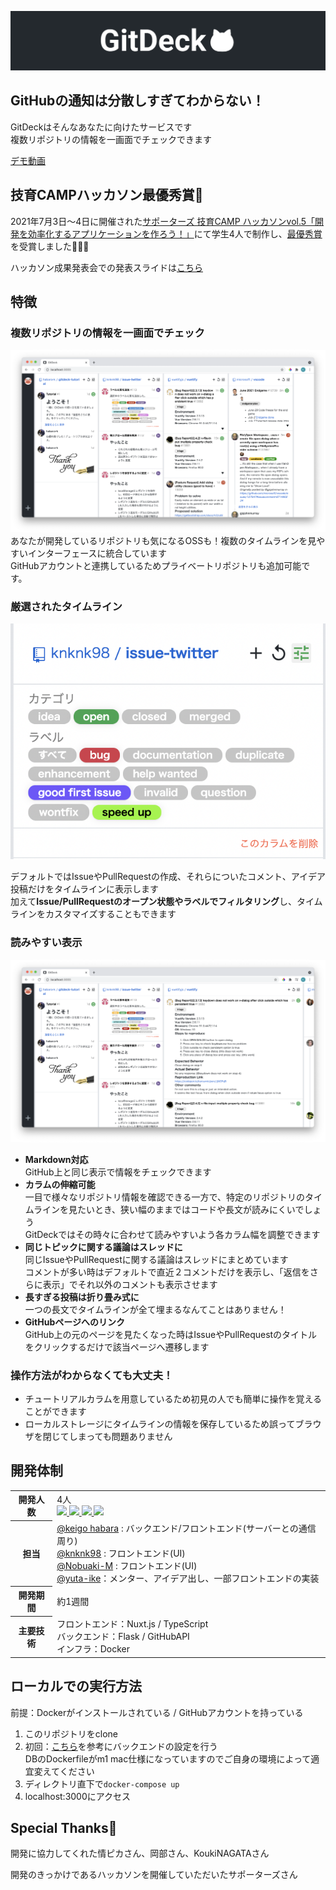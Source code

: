 ![ヘッダー画像](/resourse/readme-header.png)
## GitHubの通知は分散しすぎてわからない！
GitDeckはそんなあなたに向けたサービスです<br>
複数リポジトリの情報を一画面でチェックできます

[デモ動画](https://user-images.githubusercontent.com/34413567/124460483-63a7b680-ddca-11eb-88b9-5b6755f1f10a.mov)

## 技育CAMPハッカソン最優秀賞👑
2021年7月3日〜4日に開催された[サポーターズ 技育CAMP ハッカソンvol.5「開発を効率化するアプリケーションを作ろう！」](https://talent.supporterz.jp/events/b89ddfc0-d4d0-4a9a-8092-14376eb89e85/)にて学生4人で制作し、[最優秀賞](https://twitter.com/geek_pjt/status/1411617994032046085?s=20)を受賞しました🎉🎉🎉

ハッカソン成果発表会での発表スライドは[こちら](https://docs.google.com/presentation/d/1OADEi6gixuiuqC9YDkTika9M2B2zQLtKWK73cejNURE/edit?usp=sharing)

## 特徴
### 複数リポジトリの情報を一画面でチェック
![全体スクリーンショット](/resourse/screenshot1.png)
あなたが開発しているリポジトリも気になるOSSも！複数のタイムラインを見やすいインターフェースに統合しています<br>GitHubアカウントと連携しているためプライベートリポジトリも追加可能です。

### 厳選されたタイムライン
![フィルタリング機能](/resourse/filtering.png)

デフォルトではIssueやPullRequestの作成、それらについたコメント、アイデア投稿だけをタイムラインに表示します<br>
加えて**Issue/PullRequestのオープン状態やラベルでフィルタリング**し、タイムラインをカスタマイズすることもできます

### 読みやすい表示
![UI面での工夫](/resourse/ui.png)
- **Markdown対応**
<br>GitHub上と同じ表示で情報をチェックできます
- **カラムの伸縮可能**
<br>一目で様々なリポジトリ情報を確認できる一方で、特定のリポジトリのタイムラインを見たいとき、狭い幅のままではコードや長文が読みにくいでしょう<br>GitDeckではその時々に合わせて読みやすいよう各カラム幅を調整できます
- **同じトピックに関する議論はスレッドに**
<br>同じIssueやPullRequestに関する議論はスレッドにまとめています<br>
コメントが多い時はデフォルトで直近２コメントだけを表示し、「返信をさらに表示」でそれ以外のコメントも表示させます
- **長すぎる投稿は折り畳み式に**
<br>一つの長文でタイムラインが全て埋まるなんてことはありません！
- **GitHubページへのリンク**
<br>GitHub上の元のページを見たくなった時はIssueやPullRequestのタイトルをクリックするだけで該当ページへ遷移します

### 操作方法がわからなくても大丈夫！
- チュートリアルカラムを用意しているため初見の人でも簡単に操作を覚えることができます
- ローカルストレージにタイムラインの情報を保存しているため誤ってブラウザを閉じてしまっても問題ありません


## 開発体制
<table>
  <tr>
    <th>開発人数</th>
    <td>
      4人<br>
      <b><a href="https://github.com/habara-k"><img src="https://github.com/habara-k.png" width="50px;" /></b>
      <b><a href="https://github.com/knknk98"><img src="https://github.com/knknk98.png" width="50px;" /></b>
      <b><a href="https://github.com/zwwaa-ku"><img src="https://github.com/zwwaa-ku.png" width="50px;" /></b>
      <b><a href="https://github.com/yuta-ike"><img src="https://github.com/yuta-ike.png" width="50px;" /></b>
    </td>
  </tr>
  <tr>
    <th>担当</th>
    <td>
      <a href="https://github.com/habara-k">@keigo habara</a> : バックエンド/フロントエンド(サーバーとの通信周り)<br>
      <a href="https://github.com/knknk98">@knknk98</a> : フロントエンド(UI)<br>
      <a href="https://github.com/zwwaa-ku">@Nobuaki-M</a> : フロントエンド(UI)<br>
      <a href="https://github.com/yuta-ike">@yuta-ike</a>：メンター、アイデア出し、一部フロントエンドの実装<br>
    </td>
  </tr>
  <tr>
    <th>開発期間</th>
    <td>約1週間</td>
  </tr>
  <tr>
    <th>主要技術</th>
    <td>フロントエンド：Nuxt.js / TypeScript <br> バックエンド：Flask / GitHubAPI <br> インフラ：Docker</td>
  </tr>
</table>

## ローカルでの実行方法
前提：Dockerがインストールされている / GitHubアカウントを持っている

1. このリポジトリをclone
1. 初回：[こちら](https://github.com/knknk98/issue-twitter/tree/main/backend#readme)を参考にバックエンドの設定を行う<br>
DBのDockerfileがm1 mac仕様になっていますのでご自身の環境によって適宜変えてください
1. ディレクトリ直下で```docker-compose up```
1. localhost:3000にアクセス

## Special Thanks🎉
開発に協力してくれた情ピカさん、岡部さん、KoukiNAGATAさん

開発のきっかけであるハッカソンを開催していただいたサポーターズさん
